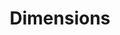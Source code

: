 ---
layout: default
bigquery: https://console.cloud.google.com/bigquery?p=covid-19-dimensions-ai&page=table&d=data&t=publications
contributors: Digital Science, https://www.digital-science.com/
cost: Free for personal, non-commercial use.
description: Dimensions contains more than 100 million publications, ranging from
  articles published in scholarly journals, books and book chapters, to preprints
  and conference proceedings. All publications are contextualized with linked data
  sets, funding, publications, patents, clinical trials, and policy documents. You
  can also view associated categories, funders, institutions, and researcher profiles.
documentation: https://docs.dimensions.ai/bigquery/index.html
last_edit: 04/11/2022, 16:01:38
location: https://www.dimensions.ai/products/free/
maintained_by: Digital Science, https://www.digital-science.com/
schema_fields:
- family_id
- filing_status
- volume
- filing_year
- associated_publication_arxiv_id
- category_hrcs_rac
- funder_orgs
- publication_date
- funding_cny
- isbn
- altmetrics
- category_bra
- description
- original_title
- source_id
- associated_publication_doi
- funding_details
- family_members_ids
- category_icrp_ct
- research_org_country_names
- book_series_title
- end_date
- category_for
- arxiv_id
- investigators
- jurisdiction
- relationships
- external_ids
- categories
- conference
- research_org_state_codes
- acronyms
- editors
- interventions
- links
- year
- license
- status
- family_count
- journal
- date_normal
- assignee_countries
- open_access_categories_v2
- wikipedia_url
- acknowledgements
- established
- cpc
- priority_year
- start_year
- research_org_city_names
- funder_countries
- filing_date
- pages
- language
- mesh_terms
- funder_org_state_codes
- funding_currency
- funding_gbp
- citations
- funding_eur
- start_date
- funder_org
- created_date
- authors
- registry
- kind
- email_address
- original_assignee_countries
- research_org_cities
- embargo_date
- category_rcdc
- funder_org_cities
- date_online
- funding_cad
- expiration_year
- doi
- funder_org_acronyms
- current_assignee_orgs
- id
- gender
- category_hrcs_hc
- reference_ids
- legal_status
- repository_url
- acronym
- subtitles
- parent_id
- funding_amount
- foa_number
- repository_name
- issue
- type
- associated_publication_pmid
- original_assignee_orgs
- funding_usd
- research_orgs
- publisher
- funder_org_countries
- eisbn
- journal_lists
- date_modified
- cited_by_ids
- funding_jpy
- category_uoa
- date
- active_years
- funding_chf
- conditions
- open_access_categories
- granted_date
- date_imported_gbq
- linkout
- repository_id
- grant_number
- name
- associated_publication_id
- date_print
- types
- researcher_ids
- mesh_headings
- associated_grant_ids
- research_org_countries
- citation_string
- address
- current_assignee
- category_sdg
- original_assignee
- publication_year
- book_title
- publication_ids
- date_inserted
- ipcr
- legal_events
- clinical_trial_ids
- concepts
- pmid
- category_hra
- patent_ids
- research_org_state_names
- organisation_details
- supporting_grant_ids
- funding_nzd
- expiration_date
- category_icrp_cso
- inventor_names
- priority_date
- funding_aud
- current_assignee_countries
- brief_title
- proceedings_title
- abstract
- original_abstract
- metrics
- pmcid
- phase
- assignee_orgs
- granted_year
- end_year
- aliases
- labels
- application_number
- citations_count
- resulting_publication_ids
- title
- resulting_publication_doi
shortname: dimensions
tags:
- scholarly literature
- patents
- funding
- clinical trials
- academic profiles
terms_of_use: 'Use of both the Dimensions COVID-19 dataset and full Dimensions dataset
  are subject to the Dimensions Terms of use: https://www.dimensions.ai/policies-terms-legal '
title: Dimensions
uuid: dcff88bd-fe6b-4fdb-8159-809bf9d7bc1c
---